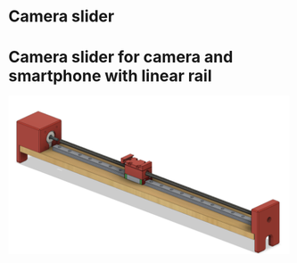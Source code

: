 # Camera slider
# Camera slider for camera and smartphone with linear rail 

![Assembly](https://github.com/EmyTassenoey/Camera-slider/blob/master/Camera%20slider%20-%20Assembly%20v26.png)
